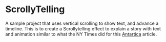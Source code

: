# ScrollyTelling
 A sample project that uses vertical scrolling to show text, and advance a timeline. This is to create a Scrollytelling effect to explain a story with text and animation similar to what the NY Times did for this [Antartica](https://www.nytimes.com/interactive/2021/12/13/climate/antarctic-climate-change.html) article.
